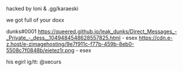 hacked by loni & .gg/karaeski

we got full of your doxx

dunks#0001
https://queered.github.io/leak_dunks/Direct_Messages_-_Private_-_dess__1049484548628557825.html - esex
https://cdn.e-z.host/e-zimagehosting/9e7f911c-f77b-459b-8eb0-5508c7f0848b/eietez1r.png - esex

his egirl ig/tt: @xecurs
